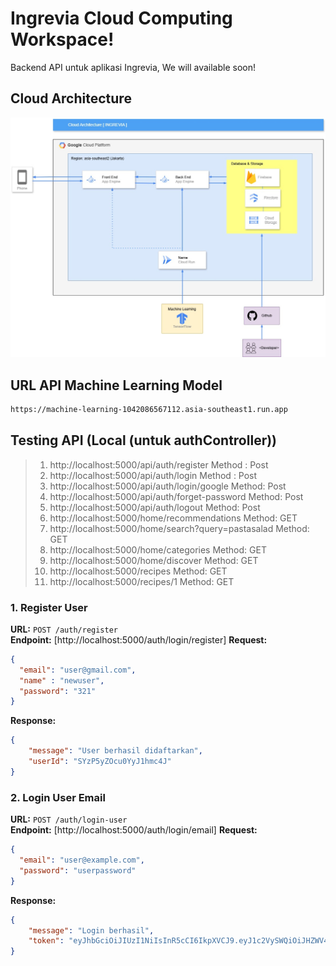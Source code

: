 # Ingrevia Cloud Computing Workspace!
Backend API untuk aplikasi Ingrevia, We will available soon!

## Cloud Architecture
![Ingrevia Cloud Architecture.jpg](https://github.com/fahrezi93/ingrevia-project/blob/753ed40788b479d04f082bbe1a580549c26965e3/Ingrevia%20Cloud%20Architecture.jpg)

## URL API Machine Learning Model
```bash
https://machine-learning-1042086567112.asia-southeast1.run.app
```

## Testing API (Local (untuk authController))
> 1. http://localhost:5000/api/auth/register
>    Method : Post
> 2. http://localhost:5000/api/auth/login
>    Method : Post
> 3. http://localhost:5000/api/auth/login/google
>    Method: Post
> 4. http://localhost:5000/api/auth/forget-password
>    Method: Post
> 5. http://localhost:5000/api/auth/logout
>    Method: Post
> 6. http://localhost:5000/home/recommendations
>    Method: GET
> 7. http://localhost:5000/home/search?query=pastasalad
>    Method: GET
> 8. http://localhost:5000/home/categories
>    Method: GET
> 9. http://localhost:5000/home/discover
>    Method: GET
> 10. http://localhost:5000/recipes
>    Method: GET
> 11. http://localhost:5000/recipes/1
>    Method: GET


### 1. **Register User**

**URL:** `POST /auth/register`  
**Endpoint:** [http://localhost:5000/auth/login/register]
**Request:**

```json
{
  "email": "user@gmail.com",
  "name" : "newuser",
  "password": "321"
}
```

**Response:**

```json
{
    "message": "User berhasil didaftarkan",
    "userId": "SYzP5yZOcu0YyJ1hmc4J"
}
```

### 2. **Login User Email**

**URL:** `POST /auth/login-user`  
**Endpoint:** [http://localhost:5000/auth/login/email]
**Request:**

```json
{
  "email": "user@example.com",
  "password": "userpassword"
}
```

**Response:**

```json
{
    "message": "Login berhasil",
    "token": "eyJhbGciOiJIUzI1NiIsInR5cCI6IkpXVCJ9.eyJ1c2VySWQiOiJHZWV4cFVTQWlkaEtqRXVnenhTZSIsImVtYWlsIjoidXNlckBleGFtcGxlLmNvbSIsImlhdCI6MTczMzg5MjI2OCwiZXhwIjoxNzMzODk1ODY4fQ.CveHfCMNwpKGhDmtCrX2PlUbkjk6WZyBph5u_GT5M7w"
}


```